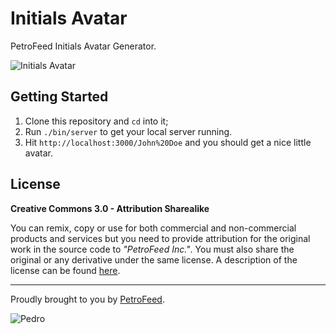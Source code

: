 # Initials Avatar
PetroFeed Initials Avatar Generator.

![Initials Avatar](http://pf-initials-avatar.herokuapp.com/Initials%20Avatar?width=100&height=100)

## Getting Started

1. Clone this repository and `cd` into it;
2. Run `./bin/server` to get your local server running.
3. Hit `http://localhost:3000/John%20Doe` and you should get a nice little avatar.

## License
**Creative Commons 3.0 - Attribution Sharealike**

You can remix, copy or use for both commercial and non-commercial products and services but you need to provide attribution for the original work in the source code to *"PetroFeed Inc."*. You must also share the original or any derivative under the same license. A description of the license can be found [here](http://creativecommons.org/licenses/by-sa/3.0).

---

Proudly brought to you by [PetroFeed](http://PetroFeed.com).

![Pedro](https://www.petrofeed.com/img/company/pedro.png)
